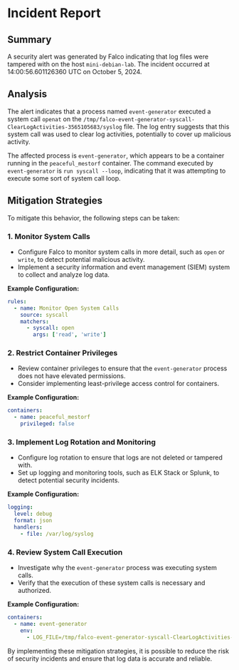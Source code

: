 **Incident Report**
================

**Summary**
-----------

A security alert was generated by Falco indicating that log files were tampered with on the host `mini-debian-lab`. The incident occurred at 14:00:56.601126360 UTC on October 5, 2024.

**Analysis**
------------

The alert indicates that a process named `event-generator` executed a system call `openat` on the `/tmp/falco-event-generator-syscall-ClearLogActivities-3565105683/syslog` file. The log entry suggests that this system call was used to clear log activities, potentially to cover up malicious activity.

The affected process is `event-generator`, which appears to be a container running in the `peaceful_mestorf` container. The command executed by `event-generator` is `run syscall --loop`, indicating that it was attempting to execute some sort of system call loop.

**Mitigation Strategies**
------------------------

To mitigate this behavior, the following steps can be taken:

### 1. Monitor System Calls

*   Configure Falco to monitor system calls in more detail, such as `open` or `write`, to detect potential malicious activity.
*   Implement a security information and event management (SIEM) system to collect and analyze log data.

**Example Configuration:**

```yml
rules:
  - name: Monitor Open System Calls
    source: syscall
    matchers:
      - syscall: open
        args: ['read', 'write']
```

### 2. Restrict Container Privileges

*   Review container privileges to ensure that the `event-generator` process does not have elevated permissions.
*   Consider implementing least-privilege access control for containers.

**Example Configuration:**

```yml
containers:
  - name: peaceful_mestorf
    privileged: false
```

### 3. Implement Log Rotation and Monitoring

*   Configure log rotation to ensure that logs are not deleted or tampered with.
*   Set up logging and monitoring tools, such as ELK Stack or Splunk, to detect potential security incidents.

**Example Configuration:**

```yml
logging:
  level: debug
  format: json
  handlers:
    - file: /var/log/syslog
```

### 4. Review System Call Execution

*   Investigate why the `event-generator` process was executing system calls.
*   Verify that the execution of these system calls is necessary and authorized.

**Example Configuration:**

```yml
containers:
  - name: event-generator
    env:
      - LOG_FILE=/tmp/falco-event-generator-syscall-ClearLogActivities-3565105683/syslog
```

By implementing these mitigation strategies, it is possible to reduce the risk of security incidents and ensure that log data is accurate and reliable.
